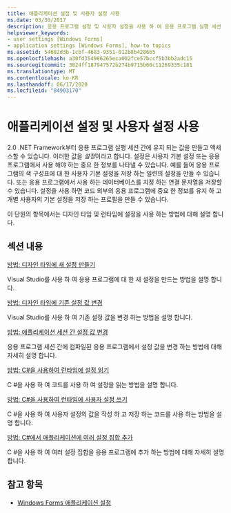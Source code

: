 ```yaml
---
title: 애플리케이션 설정 및 사용자 설정 사용
ms.date: 03/30/2017
description: 응용 프로그램 설정 및 사용자 설정을 사용 하 여 응용 프로그램 실행 세션 간에 유지 되는 값을 만들고 액세스 하는 방법에 대해 알아봅니다.
helpviewer_keywords:
- user settings [Windows Forms]
- application settings [Windows Forms], how-to topics
ms.assetid: 54682d3b-1cbf-4683-9351-012b8b4286b5
ms.openlocfilehash: a30fd354986265eca002fce57bccf5b3bb2adc15
ms.sourcegitcommit: 3824ff187947572b274b9715b60c11269335c181
ms.translationtype: MT
ms.contentlocale: ko-KR
ms.lasthandoff: 06/17/2020
ms.locfileid: "84903170"
---
```

# <a name="using-application-settings-and-user-settings"></a>애플리케이션 설정 및 사용자 설정 사용
2.0 .NET Framework부터 응용 프로그램 실행 세션 간에 유지 되는 값을 만들고 액세스할 수 있습니다. 이러한 값을 *설정*이라고 합니다. 설정은 사용자 기본 설정 또는 응용 프로그램에서 사용 해야 하는 중요 한 정보를 나타낼 수 있습니다. 예를 들어 응용 프로그램의 색 구성표에 대 한 사용자 기본 설정을 저장 하는 일련의 설정을 만들 수 있습니다. 또는 응용 프로그램에서 사용 하는 데이터베이스를 지정 하는 연결 문자열을 저장할 수 있습니다. 설정을 사용 하면 코드 외부의 응용 프로그램에 중요 한 정보를 유지 하 고 개별 사용자의 기본 설정을 저장 하는 프로필을 만들 수 있습니다.  
  
 이 단원의 항목에서는 디자인 타임 및 런타임에 설정을 사용 하는 방법에 대해 설명 합니다.  
  
## <a name="in-this-section"></a>섹션 내용  
 [방법: 디자인 타임에 새 설정 만들기](how-to-create-a-new-setting-at-design-time.md)  
  
 Visual Studio를 사용 하 여 응용 프로그램에 대 한 새 설정을 만드는 방법을 설명 합니다.  
  
 [방법: 디자인 타임에 기존 설정 값 변경](how-to-change-the-value-of-an-existing-setting-at-design-time.md)  
  
 Visual Studio를 사용 하 여 기존 설정 값을 변경 하는 방법을 설명 합니다.  
  
 [방법: 애플리케이션 세션 간 설정 값 변경](how-to-change-the-value-of-a-setting-between-application-sessions.md)  
  
 응용 프로그램 세션 간에 컴파일된 응용 프로그램에서 설정 값을 변경 하는 방법에 대해 자세히 설명 합니다.  
  
 [방법: C#을 사용하여 런타임에 설정 읽기](how-to-read-settings-at-run-time-with-csharp.md)  
  
 C #을 사용 하 여 코드를 사용 하 여 설정을 읽는 방법을 설명 합니다.  
  
 [방법: C#을 사용하여 런타임에 사용자 설정 쓰기](how-to-write-user-settings-at-run-time-with-csharp.md)  
  
 C #을 사용 하 여 사용자 설정의 값을 작성 하 고 저장 하는 코드를 사용 하는 방법을 설명 합니다.  
  
 [방법: C#에서 애플리케이션에 여러 설정 집합 추가](how-to-add-multiple-sets-of-settings-to-your-application-in-csharp.md)  
  
 C #을 사용 하 여 여러 설정 집합을 응용 프로그램에 추가 하는 방법에 대해 자세히 설명 합니다.  
  
## <a name="see-also"></a>참고 항목

- [Windows Forms 애플리케이션 설정](application-settings-for-windows-forms.md)
